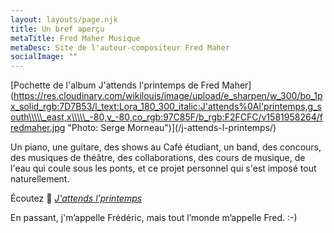 ```yaml
---
layout: layouts/page.njk
title: Un bref aperçu
metaTitle: Fred Maher Musique
metaDesc: Site de l'auteur-compositeur Fred Maher
socialImage: ""
---
```

\[Pochette de l'album J'attends l'printemps de Fred Maher](https://res.cloudinary.com/wikilouis/image/upload/e_sharpen/w_300/bo_1px_solid_rgb:7D7B53/l_text:Lora_180_300_italic:J'attends%0Al'printemps,g_south\\\\\_east,x\\\\\_-80,y_-80,co_rgb:97C85F/b_rgb:F2FCFC/v1581958264/fredmaher.jpg "Photo: Serge Morneau")](/j-attends-l-printemps/)

Un piano, une guitare, des shows au Café étudiant, un band, des concours, des musiques de théâtre, des collaborations, des cours de musique, de l'eau qui coule sous les ponts, et ce projet personnel qui s'est imposé tout naturellement.

Écoutez 🌱 *[J'attends l'printemps](/)*

En passant, j'm’appelle Frédéric, mais tout l’monde m’appelle Fred. :-)